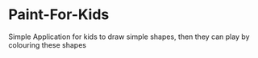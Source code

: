 # Paint-For-Kids
Simple Application for kids to draw simple shapes, then they can play by colouring these shapes
